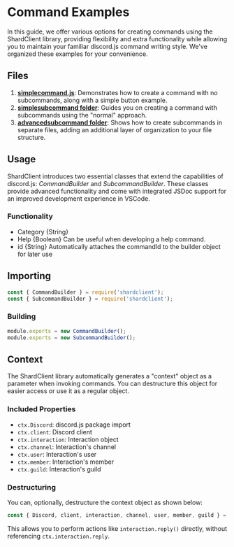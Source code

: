 # Command Examples

In this guide, we offer various options for creating commands using the ShardClient library, providing flexibility and extra functionality while allowing you to maintain your familiar discord.js command writing style. We've organized these examples for your convenience.

## Files

1. **[simplecommand.js](./simplecommand.js)**: Demonstrates how to create a command with no subcommands, along with a simple button example.
2. **[simplesubcommand folder](./simplesubcommand/)**: Guides you on creating a command with subcommands using the "normal" approach.
3. **[advancedsubcommand folder](./advancedsubcommand/)**: Shows how to create subcommands in separate files, adding an additional layer of organization to your file structure.

## Usage

ShardClient introduces two essential classes that extend the capabilities of discord.js: *CommandBuilder* and *SubcommandBuilder*. These classes provide advanced functionality and come with integrated JSDoc support for an improved development experience in VSCode.

### Functionality

- Category {String}
- Help {Boolean} Can be useful when developing a help command.
- id {String} Automatically attaches the commandId to the builder object for later use

## Importing

```javascript
const { CommandBuilder } = require('shardclient');
const { SubcommandBuilder } = require('shardclient');
```

### Building

```javascript
module.exports = new CommandBuilder();
module.exports = new SubcommandBuilder();
```

## Context

The ShardClient library automatically generates a "context" object as a parameter when invoking commands. You can destructure this object for easier access or use it as a regular object.

### Included Properties

- `ctx.Discord`: discord.js package import
- `ctx.client`: Discord client
- `ctx.interaction`: Interaction object
- `ctx.channel`: Interaction's channel
- `ctx.user`: Interaction's user
- `ctx.member`: Interaction's member
- `ctx.guild`: Interaction's guild

### Destructuring

You can, optionally, destructure the context object as shown below:

```javascript
const { Discord, client, interaction, channel, user, member, guild } = ctx;
```
This allows you to perform actions like `interaction.reply()` directly, without referencing `ctx.interaction.reply`.